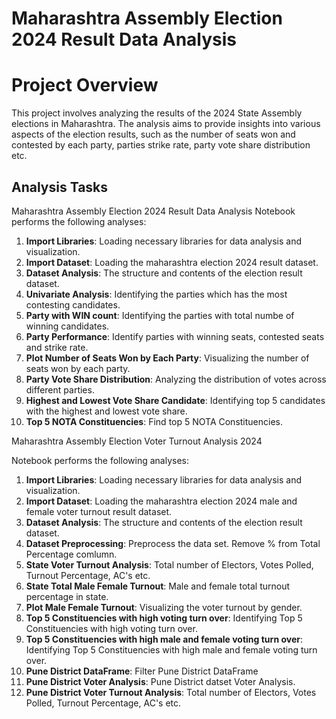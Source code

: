 # Maharashtra Assembly Election 2024 Result Data Analysis

# Project Overview

This project involves analyzing the results of the 2024 State Assembly elections in Maharashtra. The analysis aims to provide insights into various aspects of the election results, such as the number of seats won and contested by each party, parties strike rate, party vote share distribution etc.

## Analysis Tasks

Maharashtra Assembly Election 2024 Result Data Analysis Notebook performs the following analyses:

1. **Import Libraries**: Loading necessary libraries for data analysis and visualization.
2. **Import Dataset**: Loading the maharashtra election 2024 result dataset.
3. **Dataset Analysis**:  The structure and contents of the election result dataset.
4. **Univariate Analysis**: Identifying the parties which has the most contesting candidates.
5. **Party with WIN count**: Identifying the parties with total numbe of winning candidates.
6. **Party Performance**: Identify parties with winning seats, contested seats and strike rate. 
7. **Plot Number of Seats Won by Each Party**: Visualizing the number of seats won by each party.
8. **Party Vote Share Distribution**: Analyzing the distribution of votes across different parties.
9. **Highest and Lowest Vote Share Candidate**: Identifying top 5 candidates with the highest and lowest vote share.
10. **Top 5 NOTA Constituencies**: Find top 5 NOTA Constituencies.

Maharashtra Assembly Election Voter Turnout Analysis 2024

Notebook performs the following analyses:
1. **Import Libraries**: Loading necessary libraries for data analysis and visualization.
2. **Import Dataset**: Loading the maharashtra election 2024 male and female voter turnout result dataset.
3. **Dataset Analysis**:  The structure and contents of the election result dataset.
4. **Dataset Preprocessing**: Preprocess the data set. Remove % from Total Percentage comlumn.
5. **State Voter Turnout Analysis**: Total number of Electors, Votes Polled, Turnout Percentage, AC's etc.
6. **State Total Male Female Turnout**: Male and female total turnout percentage in state.
7. **Plot Male Female Turnout**: Visualizing the voter turnout by gender.
8. **Top 5 Constituencies with high voting turn over**: Identifying Top 5 Constituencies with high voting turn over.
9. **Top 5 Constituencies with high male and female voting turn over**: Identifying Top 5 Constituencies with high male and female voting turn over.
10. **Pune District DataFrame**: Filter Pune District DataFrame
11. **Pune District Voter Analysis**: Pune District datset Voter Analysis.
12. **Pune District Voter Turnout Analysis**: Total number of Electors, Votes Polled, Turnout Percentage, AC's etc.



